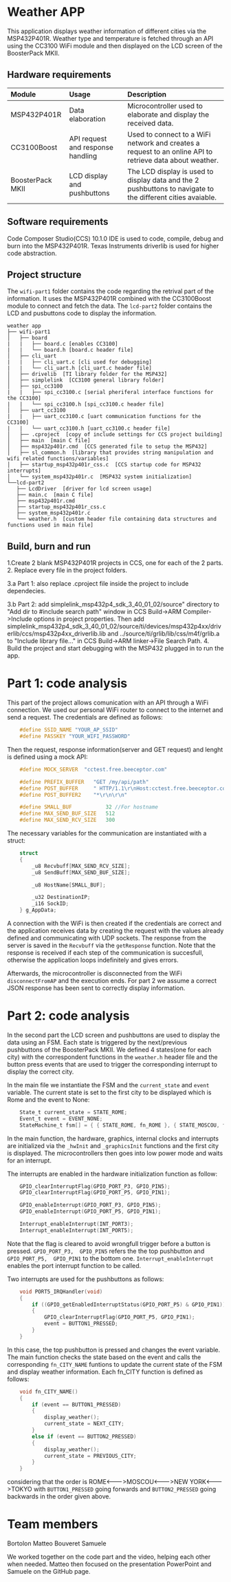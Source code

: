 # Weather APP

This application displays weather information of different cities via the MSP432P401R. Weather type and temperature is fetched through an API using the CC3100 WiFi module and then displayed on the LCD screen of the BoosterPack MKII.
## Hardware requirements

| Module | Usage | Description |
| :- | :- | :- |
| MSP432P401R | Data elaboration | Microcontroller used to elaborate and display the received data. |
| CC3100Boost    | API request and response handling | Used to connect to a WiFi network and creates a request to an online API to retrieve data about weather. |
| BoosterPack MKII      | LCD display and pushbuttons | The LCD display is used to display data and the 2 pushbuttons to navigate to the different cities avaiable. |

## Software requirements

Code Composer Studio(CCS) 10.1.0 IDE is used to code, compile, debug and burn into the MSP432P401R. Texas Instruments driverlib is used for higher code abstraction.
## Project structure
The `wifi-part1` folder contains the code regarding the retrival part of the information. It uses the MSP432P401R combined with the CC3100Boost module to connect and fetch the data. The `lcd-part2` folder contains the LCD and pusbuttons code to display the information.

```text
weather app  
├── wifi-part1
│   ├── board
|   |   ├── board.c [enables CC3100]
|   |   └── board.h [board.c header file]
│   ├── cli_uart
|   |   ├── cli_uart.c [cli used for debugging]
|   |   └── cli_uart.h [cli_uart.c header file]
│   ├── drivelib  [TI library folder for the MSP432]
│   ├── simplelink  [CC3100 general library folder]
│   ├── spi_cc3100
|   |   ├── spi_cc3100.c [serial pheriferal interface functions for the CC3100]
|   |   └── spi_cc3100.h [spi_cc3100.c header file]
│   ├── uart_cc3100
|   |   ├── uart_cc3100.c [uart communication functions for the CC3100]
|   |   └── uart_cc3100.h [uart_cc3100.c header file]
│   ├── .cproject  [copy of include settings for CCS project building]
│   ├── main  [main C file]
│   ├── msp432p401r.cmd  [CCS generated file to setup the MSP432]
│   ├── sl_common.h  [library that provides string manipulation and wifi related functions/variables]
│   ├── startup_msp432p401r_css.c  [CCS startup code for MSP432 interrupts]
│   └── system_msp432p401r.c  [MSP432 system initialization]
└──lcd-part2
   ├── LcdDriver  [driver for lcd screen usage]
   ├── main.c  [main C file]
   ├── msp432p401r.cmd 
   ├── startup_msp432p401r_css.c 
   ├── system_msp432p401r.c  
   └── weather.h  [custom header file containing data structures and functions used in main file]

```

## Build, burn and run
1.Create 2 blank MSP432P401R projects in CCS, one for each of the 2 parts.
2. Replace every file in the project folders. 

3.a Part 1: also replace .cproject file inside the project to include dependecies.

3.b Part 2: add simplelink_msp432p4_sdk_3_40_01_02/source" directory to "Add dir to #include search path" window in CCS Build->ARM Compiler->Include options in project properties.
Then add simplelink_msp432p4_sdk_3_40_01_02/source/ti/devices/msp432p4xx/driverlib/ccs/msp432p4xx_driverlib.lib and ../source/ti/grlib/lib/css/m4f/grlib.a to "Include library file..." in CCS Build->ARM linker->File Search Path.
4. Build the project and start debugging with the MSP432 plugged in to run the app.

# Part 1: code analysis
This part of the project allows comunication with an API through a WiFi connection. We used our personal WiFi router to connect to the internet and send a request. The credentials are defined as follows:
```c
    #define SSID_NAME "YOUR_AP_SSID"
    #define PASSKEY "YOUR_WIFI_PASSWORD"   
```
Then the request, response information(server and GET request) and lenght is defined using a mock API:

```c
    #define MOCK_SERVER  "cctest.free.beeceptor.com"

    #define PREFIX_BUFFER   "GET /my/api/path"
    #define POST_BUFFER     " HTTP/1.1\r\nHost:cctest.free.beeceptor.com\r\nAccept: */"
    #define POST_BUFFER2    "*\r\n\r\n"

    #define SMALL_BUF           32 //For hostname
    #define MAX_SEND_BUF_SIZE   512
    #define MAX_SEND_RCV_SIZE   300
```
The necessary variables for the communication are instantiated with a struct:

```c
    struct
    {
        _u8 Recvbuff[MAX_SEND_RCV_SIZE];
        _u8 SendBuff[MAX_SEND_BUF_SIZE];

        _u8 HostName[SMALL_BUF];

        _u32 DestinationIP;
        _i16 SockID;
    } g_AppData;
```

A connection with the WiFi is then created if the credentials are correct and the application receives data by creating the request with the values already defined and communicating with UDP sockets. The response from the server is saved in the `Recvbuff` via the `getResponse` function. Note that the response is received if each step of the communication is succesfull, otherwise the application loops indefinitely and gives errors.

Afterwards, the microcontroller is disconnected from the WiFi `disconnectFromAP` and the execution ends. For part 2 we assume a correct JSON response has been sent to correctly display information.

# Part 2: code analysis
In the second part the LCD screen and pushbuttons are used to display the data using an FSM. Each state is triggered by the next/previous pushbuttons of the BoosterPack MKII. We defined 4 states(one for each city) with the correspondent functions in the `weather.h` header file and the button press events that are used to trigger the corresponding interrupt to display the correct city.

In the main file we instantiate the FSM and the `current_state` and `event` variable. The current state is set to the first city to be displayed which is Rome and the event to None:

```c
    State_t current_state = STATE_ROME;
    Event_t event = EVENT_NONE;
    StateMachine_t fsm[] = { { STATE_ROME, fn_ROME }, { STATE_MOSCOU, fn_MOSCOU }, {STATE_NEWYORK, fn_NEWYORK }, { STATE_TOKYO, fn_TOKYO } };
```
In the main function, the hardware, graphics, internal clocks and interrupts are initialized via the `_hwInit` and `_graphicsInit` functions and the first city is displayed. The microcontrollers then goes into low power mode and waits for an interrupt.

The interrupts are enabled in the hardware initialization function as follow:
```c
    GPIO_clearInterruptFlag(GPIO_PORT_P3, GPIO_PIN5);
    GPIO_clearInterruptFlag(GPIO_PORT_P5, GPIO_PIN1);

    GPIO_enableInterrupt(GPIO_PORT_P3, GPIO_PIN5);
    GPIO_enableInterrupt(GPIO_PORT_P5, GPIO_PIN1);

    Interrupt_enableInterrupt(INT_PORT3);
    Interrupt_enableInterrupt(INT_PORT5);
```
Note that the flag is cleared to avoid wrongfull trigger before a button is pressed. `GPIO_PORT_P3,  GPIO_PIN5` refers the the top pushbutton and `GPIO_PORT_P5,  GPIO_PIN1` to the bottom one. `Interrupt_enableInterrupt` enables the port interrupt function to be called.

Two interrupts are used for the pushbuttons as follows:

```c
    void PORT5_IRQHandler(void)
    {
        if ((GPIO_getEnabledInterruptStatus(GPIO_PORT_P5) & GPIO_PIN1))
        {
            GPIO_clearInterruptFlag(GPIO_PORT_P5, GPIO_PIN1);
            event = BUTTON1_PRESSED;
        }
    }
```
In this case, the top pushbutton is pressed and changes the event variable. The main function checks the state based on the event and calls the corresponding `fn_CITY_NAME` funtions to update the current state of the FSM and display weather information. Each fn_CITY function is defined as follows: 

```c
    void fn_CITY_NAME()
    {
        if (event == BUTTON1_PRESSED)
        {
            display_weather();
            current_state = NEXT_CITY;
        }
        else if (event == BUTTON2_PRESSED)
        {
            display_weather();
            current_state = PREVIOUS_CITY;
        }
    }
```
considering that the order is ROME<--->MOSCOU<--->NEW YORK<--->TOKYO with `BUTTON1_PRESSED` going forwards and `BUTTON2_PRESSED` going backwards in the order given above.


# Team members
Bortolon Matteo 
Bouveret Samuele

We worked together on the code part and the video, helping each other when needed. Matteo then focused on the presentation PowerPoint and Samuele on the GitHub page.